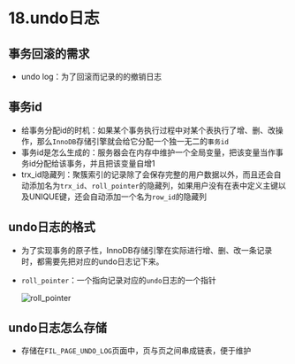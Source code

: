 # 18.undo日志

## 事务回滚的需求

- undo log：为了回滚而记录的的撤销日志

## 事务id

- 给事务分配id的时机：如果某个事务执行过程中对某个表执行了增、删、改操作，那么`InnoDB`存储引擎就会给它分配一个独一无二的`事务id`
- 事务id是怎么生成的：服务器会在内存中维护一个全局变量，把该变量当作事务id分配给该事务，并且把该变量自增1
- trx_id隐藏列：聚簇索引的记录除了会保存完整的用户数据以外，而且还会自动添加名为`trx_id`、`roll_pointer`的隐藏列，如果用户没有在表中定义主键以及UNIQUE键，还会自动添加一个名为`row_id`的隐藏列

## undo日志的格式

- 为了实现事务的原子性，InnoDB存储引擎在实际进行增、删、改一条记录时，都需要先把对应的undo日志记下来。
- `roll_pointer`：一个指向记录对应的`undo`日志的一个指针

  ![roll_pointer](https://user-gold-cdn.xitu.io/2019/6/24/16b875af986df5c6?imageslim)

## undo日志怎么存储

- 存储在`FIL_PAGE_UNDO_LOG`页面中，页与页之间串成链表，便于维护